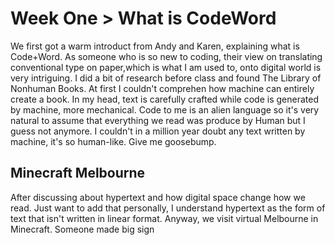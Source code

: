 # Week One > What is CodeWord

We first got a warm introduct from Andy and Karen, explaining what is Code+Word. As someone who is so new to coding, their view on translating conventional type on paper,which is what I am used to, onto digital world is very intriguing. I did a bit of research before class and found The Library of Nonhuman Books. At first I couldn't comprehen how machine can entirely create a book. In my head, text is carefully crafted while code is generated by machine, more mechanical. Code to me is an alien language so it's very natural to assume that everything we read was produce by Human but I guess not anymore. I couldn't in a million year doubt any text written by machine, it's so human-like. Give me goosebump.  

## Minecraft Melbourne

After discussing about hypertext and how digital space change how we read. Just want to add that personally, I understand hypertext as the form of text that isn't written in linear format. Anyway, we visit virtual Melbourne in Minecraft. Someone made big sign 
